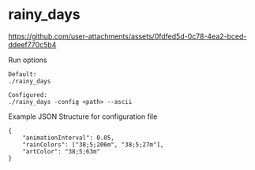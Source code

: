# rainy_days

https://github.com/user-attachments/assets/0fdfed5d-0c78-4ea2-bced-ddeef770c5b4

Run options
```
Default: 
./rainy_days

Configured:
./rainy_days -config <path> --ascii
```

Example JSON Structure for configuration file
```
{
    "animationInterval": 0.05,
    "rainColors": ["38;5;206m", "38;5;27m"],
    "artColor": "38;5;63m"
}

```
